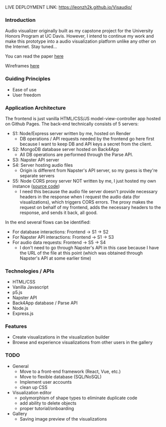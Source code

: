 LIVE DEPLOYMENT LINK: <a href="https://leonzh2k.github.io/Visaudio/" target="_blank">https://leonzh2k.github.io/Visaudio/</a>

### Introduction
Audio visualizer originally built as my capstone project for the University Honors Program at UC Davis. However, I intend to continue my work and make this prototype into a audio visualization platform unlike any other on the Internet. Stay tuned...

You can read the paper <a href="https://leonzh2k.github.io/academic_papers/Visaudio_Project_Book.pdf" target="_blank">here</a>

Wireframes <a href="https://www.figma.com/file/Do7grHLNvjXHS0Z8w42YLX/Interactive-Design-Comp-(Copy)?node-id=0%3A1">here</a>

### Guiding Principles
* Ease of use
* User freedom

### Application Architecture
The frontend is just vanilla HTML/CSS/JS model-view-controller app hosted on Github Pages. The back-end technically consists of 5 servers: 
* S1: Node/Express server written by me, hosted on Render 
    * DB operations / API requests needed by the frontend go here first because I want to keep DB and API keys a secret from the client.
* S2: MongoDB database server hosted on Back4App
    * All DB operations are performed through the Parse API.
* S3: Napster API server
* S4: Server hosting audio files
    * Origin is different from Napster's API server, so my guess is they're separate servers
* S5: Node CORS proxy server NOT written by me, I just hosted my own instance (<a href="https://github.com/Rob--W/cors-anywhere" target="_blank">source code</a>)
    * I need this because the audio file server doesn't provide necessary headers in the response when I request the audio data (for visualizations), which triggers CORS errors. The proxy makes the request on behalf of my frontend, adds the necessary headers to the response, and sends it back, all good.

In the end several flows can be identified:
* For database interactions: Frontend -> S1 -> S2
* For Napster API interactions: Frontend -> S1 -> S3
* For audio data requests: Frontend -> S5 -> S4
    * I don't need to go through Napster's API in this case because I have the URL of the file at this point (which was obtained through Napster's API at some earlier time)
### Technologies / APIs
* HTML/CSS
* Vanilla Javascript
* p5.js
* Napster API
* Back4App database / Parse API
* Node.js
* Express.js

### Features 
* Create visualizations in the visualization builder
* Browse and experience visualizations from other users in the gallery

### TODO
- General
    - Move to a front-end framework (React, Vue, etc.)
    - Move to flexible database (SQL/NoSQL)
    - Implement user accounts
    - clean up CSS
- Visualization editor
    - polymorphism of shape types to eliminate duplicate code
    - add ability to delete objects
    - proper tutorial/onboarding
- Gallery
    - Saving image preview of the visualizations
